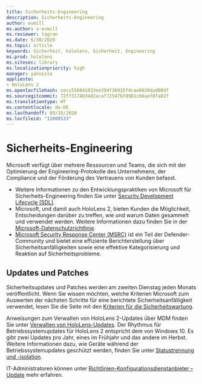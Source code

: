 ```yaml
---
title: Sicherheits-Engineering
description: Sicherheits-Engineering
author: evmill
ms.author: v-evmill
ms.reviewer: tagran
ms.date: 6/30/2020
ms.topic: article
keywords: Sicherheit, hololens, Sicherheit, Engineering
ms.prod: hololens
ms.sitesec: library
ms.localizationpriority: high
manager: yannisle
appliesto:
- HoloLens 2
ms.openlocfilehash: cecc556841033ee394f36915f4cae8839dad08df
ms.sourcegitcommit: 72ff3174b34d2acaf72547b7d981c66aef8fa82f
ms.translationtype: HT
ms.contentlocale: de-DE
ms.lasthandoff: 09/10/2020
ms.locfileid: "11009533"
---
```

# Sicherheits-Engineering

Microsoft verfügt über mehrere Ressourcen und Teams, die sich mit der Optimierung der Engineering-Protokolle des Unternehmens, der Compliance und der Förderung des Vertrauens von Kunden befasst. 

  * Weitere Informationen zu den Entwicklungspraktiken von Microsoft für Sicherheits-Engineering finden Sie unter [Security Development Lifecycle (SDL)](https://www.microsoft.com/securityengineering/sdl).
  * Microsoft, und damit auch HoloLens 2, bieten Kunden die Möglichkeit, Entscheidungen darüber zu treffen, wie und warum Daten gesammelt und verwendet werden. Weitere Informationen dazu finden Sie in der [Microsoft-Datenschutzrichtlinie](https://privacy.microsoft.com/). 
  * [Microsoft Security Response Center (MSRC)](https://www.microsoft.com/msrc) ist ein Teil der Defender-Community und bietet eine effiziente Berichterstellung über Sicherheitsanfälligkeiten sowie eine effektive Kategorisierung und Reaktion auf Sicherheitsprobleme. 

## Updates und Patches

Sicherheitsupdates und Patches werden am zweiten Dienstag jeden Monats veröffentlicht. Wenn Sie wissen möchten, welche Kriterien Microsoft zum Auswerten der nächsten Schritte für eine berichtete Sicherheitsanfälligkeit verwendet, lesen Sie die Seite mit den [Kriterien für die Sicherheitswartung](https://www.microsoft.com/msrc/windows-security-servicing-criteria). 

Anweisungen zum Verwalten von HoloLens 2-Updates über MDM finden Sie unter [Verwalten von HoloLens-Updates](https://docs.microsoft.com/hololens/hololens-updates). Der Rhythmus für Betriebssystemupdates für HoloLens 2 entspricht dem von Windows 10. Es gibt zwei Updates pro Jahr, eines im Frühjahr und das andere im Herbst. Weitere Informationen dazu, wie Geräte während der Betriebssystemupdates geschützt werden, finden Sie unter [Statustrennung und -isolation](security-state-separation-isolation.md). 

IT-Administratoren können unter [Richtlinien-Konfigurationsdienstanbieter – Update](https://docs.microsoft.com/windows/client-management/mdm/policy-csp-update) mehr erfahren. 
